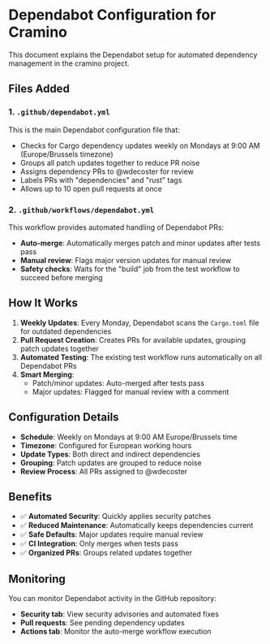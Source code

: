 # Dependabot Configuration for Cramino

This document explains the Dependabot setup for automated dependency management in the cramino project.

## Files Added

### 1. `.github/dependabot.yml`

This is the main Dependabot configuration file that:

- Checks for Cargo dependency updates weekly on Mondays at 9:00 AM (Europe/Brussels timezone)
- Groups all patch updates together to reduce PR noise
- Assigns dependency PRs to @wdecoster for review
- Labels PRs with "dependencies" and "rust" tags
- Allows up to 10 open pull requests at once

### 2. `.github/workflows/dependabot.yml`

This workflow provides automated handling of Dependabot PRs:

- **Auto-merge**: Automatically merges patch and minor updates after tests pass
- **Manual review**: Flags major version updates for manual review
- **Safety checks**: Waits for the "build" job from the test workflow to succeed before merging

## How It Works

1. **Weekly Updates**: Every Monday, Dependabot scans the `Cargo.toml` file for outdated dependencies
2. **Pull Request Creation**: Creates PRs for available updates, grouping patch updates together
3. **Automated Testing**: The existing test workflow runs automatically on all Dependabot PRs
4. **Smart Merging**:
   - Patch/minor updates: Auto-merged after tests pass
   - Major updates: Flagged for manual review with a comment

## Configuration Details

- **Schedule**: Weekly on Mondays at 9:00 AM Europe/Brussels time
- **Timezone**: Configured for European working hours
- **Update Types**: Both direct and indirect dependencies
- **Grouping**: Patch updates are grouped to reduce noise
- **Review Process**: All PRs assigned to @wdecoster

## Benefits

- ✅ **Automated Security**: Quickly applies security patches
- ✅ **Reduced Maintenance**: Automatically keeps dependencies current
- ✅ **Safe Defaults**: Major updates require manual review
- ✅ **CI Integration**: Only merges when tests pass
- ✅ **Organized PRs**: Groups related updates together

## Monitoring

You can monitor Dependabot activity in the GitHub repository:

- **Security tab**: View security advisories and automated fixes
- **Pull requests**: See pending dependency updates
- **Actions tab**: Monitor the auto-merge workflow execution
